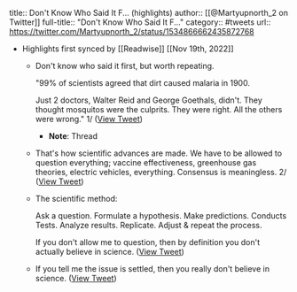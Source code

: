 title:: Don't Know Who Said It F... (highlights)
author:: [[@Martyupnorth_2 on Twitter]]
full-title:: "Don't Know Who Said It F..."
category:: #tweets
url:: https://twitter.com/Martyupnorth_2/status/1534866662435872768

- Highlights first synced by [[Readwise]] [[Nov 19th, 2022]]
	- Don't know who said it first, but worth repeating.
	  
	  "99% of scientists agreed that dirt caused malaria in 1900.  
	  
	  Just 2 doctors, Walter Reid and George Goethals, didn't. They thought mosquitos were the culprits.  They were right.  All the others were wrong."  1/ ([View Tweet](https://twitter.com/Martyupnorth_2/status/1534866662435872768))
		- **Note**: Thread
	- That's how scientific advances are made. We have to be allowed to question everything; vaccine effectiveness, greenhouse gas theories, electric vehicles, everything. Consensus is meaningless.  2/ ([View Tweet](https://twitter.com/Martyupnorth_2/status/1534867193564827648))
	- The scientific method:
	  
	  Ask a question.
	  Formulate a hypothesis.
	  Make predictions.
	  Conducts Tests.
	  Analyze results.
	  Replicate.
	  Adjust & repeat the process.
	  
	  If you don't allow me to question, then by definition you don't actually believe in science. ([View Tweet](https://twitter.com/Martyupnorth_2/status/1534868381416886272))
	- If you tell me the issue is settled, then you really don't believe in science. ([View Tweet](https://twitter.com/Martyupnorth_2/status/1534868621314297856))